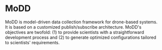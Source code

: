 # MoDD

MoDD is model-driven data collection framework for drone-based systems. It is based on a customized publish/subscribe architecture. MoDD's objectives are twofold: (1) to provide scientists with a straightforward development process and (2) to generate optimized configurations tailored to scientists' requirements. 
